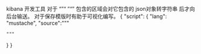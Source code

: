 kibana 开发工具
对于 “”“   ”“” 包含的区域会对它包含的 json对象转字符串 后才向后台输送。 对于保存模版时有助于可视化编写。
{
  "script": {
    "lang": "mustache",
    "source":"""
    
    """
  }
}  